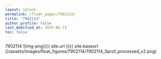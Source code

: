 ```yaml
---
layout: splash
permalink: /float_pages/7902114/
title: "7902114"
author_profile: false
last_modified_at: 2025-06-13
toc: false
---
```

 
7902114
![img-png]({{ site.url }}{{ site.baseurl }}/assets/images/float_figures/7902114/7902114_Sprof_processed_v2.png)